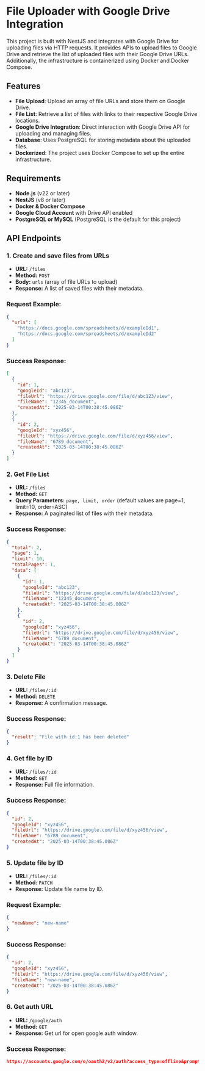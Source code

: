 # File Uploader with Google Drive Integration

This project is built with NestJS and integrates with Google Drive for uploading files via HTTP requests. It provides APIs to upload files to Google Drive and retrieve the list of uploaded files with their Google Drive URLs. Additionally, the infrastructure is containerized using Docker and Docker Compose.

## Features

- **File Upload**: Upload an array of file URLs and store them on Google Drive.
- **File List**: Retrieve a list of files with links to their respective Google Drive locations.
- **Google Drive Integration**: Direct interaction with Google Drive API for uploading and managing files.
- **Database**: Uses PostgreSQL for storing metadata about the uploaded files.
- **Dockerized**: The project uses Docker Compose to set up the entire infrastructure.

## Requirements

- **Node.js** (v22 or later)
- **NestJS** (v8 or later)
- **Docker & Docker Compose**
- **Google Cloud Account** with Drive API enabled
- **PostgreSQL or MySQL** (PostgreSQL is the default for this project)

## API Endpoints

### 1. Create and save files from URLs

- **URL:** `/files`
- **Method:** `POST`
- **Body:** `urls` (array of file URLs to upload)
- **Response:** A list of saved files with their metadata.

### Request Example:

```json
{
  "urls": [
    "https://docs.google.com/spreadsheets/d/exampleId1",
    "https://docs.google.com/spreadsheets/d/exampleId2"
  ]
}
```

### Success Response:

```json
[
  {
    "id": 1,
    "googleId": "abc123",
    "fileUrl": "https://drive.google.com/file/d/abc123/view",
    "fileName": "12345_document",
    "createdAt": "2025-03-14T00:38:45.086Z"
  },
  {
    "id": 2,
    "googleId": "xyz456",
    "fileUrl": "https://drive.google.com/file/d/xyz456/view",
    "fileName": "6789_document",
    "createdAt": "2025-03-14T00:38:45.086Z"
  }
]
```

### 2. Get File List

- **URL:** `/files`
- **Method:** `GET`
- **Query Parameters:** `page, limit, order` (default values are page=1, limit=10, order=ASC)
- **Response:** A paginated list of files with their metadata.

### Success Response:

```json
{
  "total": 2,
  "page": 1,
  "limit": 10,
  "totalPages": 1,
  "data": [
    {
      "id": 1,
      "googleId": "abc123",
      "fileUrl": "https://drive.google.com/file/d/abc123/view",
      "fileName": "12345_document",
      "createdAt": "2025-03-14T00:38:45.086Z"
    },
    {
      "id": 2,
      "googleId": "xyz456",
      "fileUrl": "https://drive.google.com/file/d/xyz456/view",
      "fileName": "6789_document",
      "createdAt": "2025-03-14T00:38:45.086Z"
    }
  ]
}
```

### 3. Delete File

- **URL:** `/files/:id`
- **Method:** `DELETE`
- **Response:** A confirmation message.

### Success Response:

```json
{
  "result": "File with id:1 has been deleted"
}
```

### 4. Get file by ID

- **URL:** `/files/:id`
- **Method:** `GET`
- **Response:** Full file information.

### Success Response:

```json
{
  "id": 2,
  "googleId": "xyz456",
  "fileUrl": "https://drive.google.com/file/d/xyz456/view",
  "fileName": "6789_document",
  "createdAt": "2025-03-14T00:38:45.086Z"
}
```

### 5. Update file by ID

- **URL:** `/files/:id`
- **Method:** `PATCH`
- **Response:** Update file name by ID.

### Request Example:

```json
{
  "newName": "new-name"
}
```

### Success Response:

```json
{
  "id": 2,
  "googleId": "xyz456",
  "fileUrl": "https://drive.google.com/file/d/xyz456/view",
  "fileName": "new-name",
  "createdAt": "2025-03-14T00:38:45.086Z"
}
```

### 6. Get auth URL

- **URL:** `/google/auth`
- **Method:** `GET`
- **Response:** Get url for open google auth window.

### Success Response:

```json
https://accounts.google.com/o/oauth2/v2/auth?access_type=offline&prompt=consent&scope=https%3A%2F%2Fwww.googleapis.com%2Fauth%2Fdrive&include_granted_scopes=true&response_type=code&client_id=3&redirect_uri=httpcallback
```
